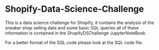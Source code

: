 # Shopify-Data-Science-Challenge

This is a data science challenge for Shopify, it contains the analysis of the sneaker shop selling data and some basic SQL queries all of these information is contained in the ShopifyDSChallenge JupyterNoteBook. 

For a better format of the SQL code please look at the SQL code file.
